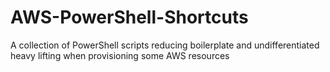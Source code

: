 # AWS-PowerShell-Shortcuts
A collection of PowerShell scripts reducing boilerplate and undifferentiated heavy lifting when provisioning some AWS resources
